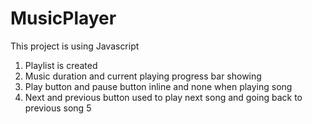 # MusicPlayer

This project is using Javascript 
1. Playlist is created
2. Music duration and current playing progress bar showing
3. Play button and pause button inline and none when playing song
4. Next and previous button used to play next song and going back to previous song
5
